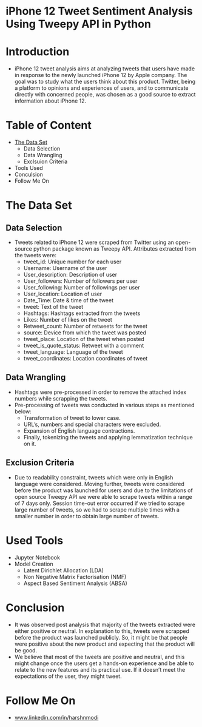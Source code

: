 # iPhone 12 Tweet Sentiment Analysis Using Tweepy API in Python

# Introduction

  * iPhone 12 tweet analysis aims at analyzing tweets that users have made in response to the newly launched iPhone 12 by Apple company. The goal was to study what the users think about this product. Twitter, being a platform to opinions and experiences of users, and to communicate directly with concerned people, was chosen as a good source to extract information about iPhone 12.
  
# Table of Content 

  * [The Data Set](#the-data-set)
    * Data Selection
    * Data Wrangling
    * Exclsuion Criteria
  * Tools Used
  * Conculsion
  * Follow Me On

# The Data Set

## Data Selection

 * Tweets related to iPhone 12 were scraped from Twitter using an open-source python package known as Tweepy API. Attributes extracted from the tweets were:
   * tweet_id: Unique number for each user
   * Username: Username of the user
   * User_description: Description of user
   * User_followers: Number of followers per user
   * User_following: Number of followings per user
   * User_location: Location of user
   * Date_Time: Date & time of the tweet
   * tweet: Text of the tweet
   * Hashtags: Hashtags extracted from the tweets
   * Likes: Number of likes on the tweet
   * Retweet_count: Number of retweets for the tweet
   * source: Device from which the tweet was posted
   * tweet_place: Location of the tweet when posted
   * tweet_is_quote_status: Retweet with a comment
   * tweet_language: Language of the tweet
   * tweet_coordinates: Location coordinates of tweet

## Data Wrangling
  
 * Hashtags were pre-processed in order to remove the attached index numbers while scrapping the tweets.
 * Pre-processing of tweets was conducted in various steps as mentioned below:
   * Transformation of tweet to lower case.
   * URL’s, numbers and special characters were excluded.
   * Expansion of English language contractions.
   * Finally, tokenizing the tweets and applying lemmatization technique on it.

## Exclusion Criteria

 * Due to readability constraint, tweets which were only in English language were considered. Moving further, tweets were considered before the product was launched for users and due to the limitations of open source Tweepy API we were able to scrape tweets within a range of 7 days only. Session time-out error occurred if we tried to scrape large number of tweets, so we had to scrape multiple times with a smaller number in order to obtain large number of tweets.

# Used Tools

 * Jupyter Notebook
 * Model Creation 
   * Latent Dirichlet Allocation (LDA)
   * Non Negative Matrix Factorisation (NMF)
   * Aspect Based Sentiment Analysis (ABSA)
   
 # Conclusion 
 
  * It was observed post analysis that majority of the tweets extracted were either positive or neutral. In explanation to this, tweets were scrapped before the product was launched publicly. So, it might be that people were positive about the new product and expecting that the product will be good.
  * We believe that most of the tweets are positive and neutral, and this might change once the users get a hands-on experience and be able to relate to the new features and its practical use. If it doesn’t meet the expectations of the user, they might tweet.

# Follow Me On 

 * www.linkedin.com/in/harshnmodi
